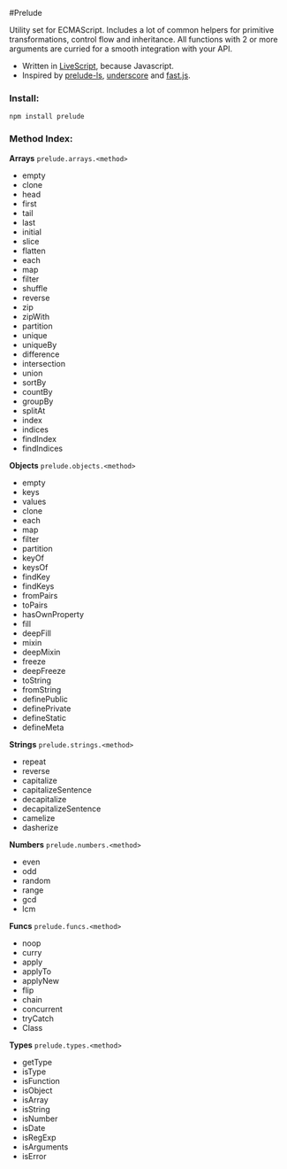 #Prelude

Utility set for ECMAScript.
Includes a lot of common helpers for primitive transformations, control flow and inheritance.
All functions with 2 or more arguments are curried for a smooth integration with your API.

- Written in <a href="http://www.livescript.net">LiveScript</a>, because Javascript.
- Inspired by
<a href="http://www.preludels.com/">prelude-ls</a>,
<a href="http://underscorejs.org/">underscore</a> and
<a href="https://github.com/codemix/fast.js">fast.js</a>.

### Install:

    npm install prelude

### Method Index:

**Arrays** `prelude.arrays.<method>`

- empty
- clone
- head
- first
- tail
- last
- initial
- slice
- flatten
- each
- map
- filter
- shuffle
- reverse
- zip
- zipWith
- partition
- unique
- uniqueBy
- difference
- intersection
- union
- sortBy
- countBy
- groupBy
- splitAt
- index
- indices
- findIndex
- findIndices

**Objects** `prelude.objects.<method>`

- empty
- keys
- values
- clone
- each
- map
- filter
- partition
- keyOf
- keysOf
- findKey
- findKeys
- fromPairs
- toPairs
- hasOwnProperty
- fill
- deepFill
- mixin
- deepMixin
- freeze
- deepFreeze
- toString
- fromString
- definePublic
- definePrivate
- defineStatic
- defineMeta

**Strings** `prelude.strings.<method>`

- repeat
- reverse
- capitalize
- capitalizeSentence
- decapitalize
- decapitalizeSentence
- camelize
- dasherize

**Numbers** `prelude.numbers.<method>`

- even
- odd
- random
- range
- gcd
- lcm

**Funcs** `prelude.funcs.<method>`

- noop
- curry
- apply
- applyTo
- applyNew
- flip
- chain
- concurrent
- tryCatch
- Class

**Types** `prelude.types.<method>`

- getType
- isType
- isFunction
- isObject
- isArray
- isString
- isNumber
- isDate
- isRegExp
- isArguments
- isError
